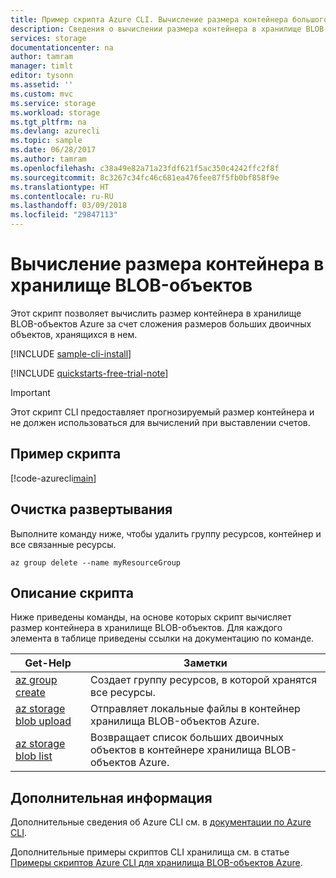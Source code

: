 ```yaml
---
title: Пример скрипта Azure CLI. Вычисление размера контейнера большого двоичного объекта | Документация Майкрософт
description: Сведения о вычислении размера контейнера в хранилище BLOB-объектов Azure за счет сложения размеров больших двоичных объектов, хранящихся в нем.
services: storage
documentationcenter: na
author: tamram
manager: timlt
editor: tysonn
ms.assetid: ''
ms.custom: mvc
ms.service: storage
ms.workload: storage
ms.tgt_pltfrm: na
ms.devlang: azurecli
ms.topic: sample
ms.date: 06/28/2017
ms.author: tamram
ms.openlocfilehash: c38a49e82a71a23fdf621f5ac350c4242ffc2f8f
ms.sourcegitcommit: 8c3267c34fc46c681ea476fee87f5fb0bf858f9e
ms.translationtype: HT
ms.contentlocale: ru-RU
ms.lasthandoff: 03/09/2018
ms.locfileid: "29847113"
---
```

# <a name="calculate-the-size-of-a-blob-storage-container"></a>Вычисление размера контейнера в хранилище BLOB-объектов

Этот скрипт позволяет вычислить размер контейнера в хранилище BLOB-объектов Azure за счет сложения размеров больших двоичных объектов, хранящихся в нем.

[!INCLUDE [sample-cli-install](../../../includes/sample-cli-install.md)]

[!INCLUDE [quickstarts-free-trial-note](../../../includes/quickstarts-free-trial-note.md)]

> [!IMPORTANT]
> Этот скрипт CLI предоставляет прогнозируемый размер контейнера и не должен использоваться для вычислений при выставлении счетов.

## <a name="sample-script"></a>Пример скрипта

[!code-azurecli[main](../../../cli_scripts/storage/calculate-container-size/calculate-container-size.sh?highlight=2-3 "Calculate container size")]

## <a name="clean-up-deployment"></a>Очистка развертывания 

Выполните команду ниже, чтобы удалить группу ресурсов, контейнер и все связанные ресурсы.

```azurecli-interactive
az group delete --name myResourceGroup
```

## <a name="script-explanation"></a>Описание скрипта

Ниже приведены команды, на основе которых скрипт вычисляет размер контейнера в хранилище BLOB-объектов. Для каждого элемента в таблице приведены ссылки на документацию по команде.

| Get-Help | Заметки |
|---|---|
| [az group create](/cli/azure/group#az_group_create) | Создает группу ресурсов, в которой хранятся все ресурсы. |
| [az storage blob upload](/cli/azure/storage/account#az_storage_account_create) | Отправляет локальные файлы в контейнер хранилища BLOB-объектов Azure. |
| [az storage blob list](/cli/azure/storage/account/keys#az_storage_account_keys_list) | Возвращает список больших двоичных объектов в контейнере хранилища BLOB-объектов Azure. |

## <a name="next-steps"></a>Дополнительная информация

Дополнительные сведения об Azure CLI см. в [документации по Azure CLI](/cli/azure).

Дополнительные примеры скриптов CLI хранилища см. в статье [Примеры скриптов Azure CLI для хранилища BLOB-объектов Azure](../blobs/storage-samples-blobs-cli.md).
